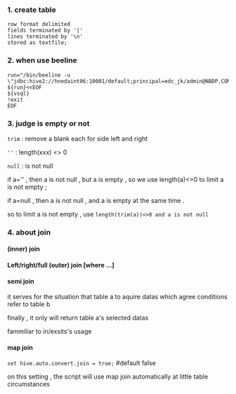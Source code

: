 ### 1. create table
```
row format delimited
fields terminated by '|'
lines terminated by '\n'
stored as textfile;
```

### 2. when use beeline
```
run="/bin/beeline -u \"jdbc:hive2://hnedaint06:10001/default;principal=edc_jk/admin@NBDP.COM\""
${run}<<EOF
${vsql}
!exit
EOF
```

### 3. judge is empty or not

```trim``` : remove a blank each for side left and right

```''``` : length(xxx) <> 0

```null``` : is not null

if a='' , then a is not null , but a is empty , so we use length(a)<>0 to limit a is not empty ;

if a=null , then a is not null , and a is empty at the same time .

so to limit a is not empty , use 
```length(trim(a))<>0 and a is not null```

### 4. about join

#### (inner) join
#### Left/right/full (outer) join [where …]


#### semi join
it serves for the situation that table a to aquire datas which agree conditions refer to table b

finally , it only will return table a's selected datas

fammiliar to in/exsits's usage

#### map join

```set hive.auto.convert.join = true;``` #default false

on this setting , the script will use map join automatically at little table circumstances


